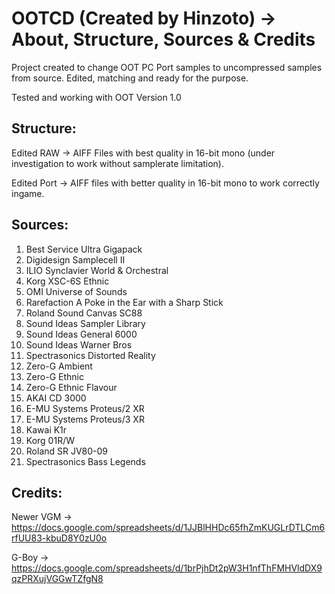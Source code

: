 # OOTCD (Created by Hinzoto) -> About, Structure, Sources & Credits 

<p>Project created to change OOT PC Port samples to uncompressed samples from source. Edited, matching and ready for the purpose.</p>
<p>Tested and working with OOT Version 1.0</p>

## Structure:
<p>Edited RAW -> AIFF Files with best quality in 16-bit mono (under investigation to work without samplerate limitation).</p>
<p>Edited Port -> AIFF files with better quality in 16-bit mono to work correctly ingame.</p>

## Sources:
1. Best Service Ultra Gigapack
2. Digidesign Samplecell II
3. ILIO Synclavier World & Orchestral
4. Korg XSC-6S Ethnic
5. OMI Universe of Sounds
6. Rarefaction A Poke in the Ear with a Sharp Stick
7. Roland Sound Canvas SC88
8. Sound Ideas Sampler Library
9. Sound Ideas General 6000
10. Sound Ideas Warner Bros
11. Spectrasonics Distorted Reality
12. Zero-G Ambient
13. Zero-G Ethnic
14. Zero-G Ethnic Flavour
15. AKAI CD 3000
16. E-MU Systems Proteus/2 XR
17. E-MU Systems Proteus/3 XR
18. Kawai K1r
19. Korg 01R/W
20. Roland SR JV80-09
21. Spectrasonics Bass Legends

## Credits:
Newer VGM -> https://docs.google.com/spreadsheets/d/1JJBlHHDc65fhZmKUGLrDTLCm6rfUU83-kbuD8Y0zU0o<p>
G-Boy -> https://docs.google.com/spreadsheets/d/1brPjhDt2pW3H1nfThFMHVldDX9qzPRXujVGGwTZfgN8
